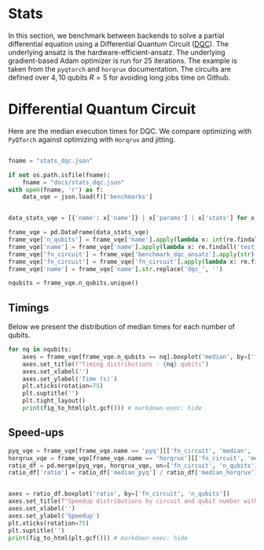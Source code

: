 # Stats

In this section, we benchmark between backends to solve a partial differential equation using a Differential Quantum Circuit ([DQC](https://arxiv.org/abs/2011.10395)). The underlying ansatz is the hardware-efficient-ansatz.
The underlying gradient-based Adam optimizer is run for $25$ iterations.
The example is taken from the `pyqtorch` and `horqrux` documentation.
The circuits are defined over $4, 10$ qubits $R=5$ for avoiding long jobs time on Github.


# Differential Quantum Circuit

Here are the median execution times for DQC. We compare optimizing with `PyQTorch` against optimizing with `Horqrux` and jitting.

```python exec="on" source="material-block" session="benchmarks"

fname = "stats_dqc.json"

if not os.path.isfile(fname):
    fname = "docs/stats_dqc.json"
with open(fname, 'r') as f:
    data_vqe = json.load(f)['benchmarks']


data_stats_vqe = [{'name': x['name']} | x['params'] | x['stats'] for x in data_vqe]

frame_vqe = pd.DataFrame(data_stats_vqe)
frame_vqe['n_qubits'] = frame_vqe['name'].apply(lambda x: int(re.findall('n:(.*)\\D:', x)[0]))
frame_vqe['name'] = frame_vqe['name'].apply(lambda x: re.findall('test_(.*)\\[', x)[0])
frame_vqe['fn_circuit'] = frame_vqe['benchmark_dqc_ansatz'].apply(str)
frame_vqe['fn_circuit'] = frame_vqe['fn_circuit'].apply(lambda x: re.findall('function (.*) at', x)[0])
frame_vqe['name'] = frame_vqe['name'].str.replace('dqc_', '')

nqubits = frame_vqe.n_qubits.unique()
```

## Timings

Below we present the distribution of median times for each number of qubits.

```python exec="on" source="material-block" session="benchmarks"
for nq in nqubits:
    axes = frame_vqe[frame_vqe.n_qubits == nq].boxplot('median', by=['fn_circuit', 'name'])
    axes.set_title(f"Timing distributions - {nq} qubits")
    axes.set_xlabel('')
    axes.set_ylabel('Time (s)')
    plt.xticks(rotation=75)
    plt.suptitle('')
    plt.tight_layout()
    print(fig_to_html(plt.gcf())) # markdown-exec: hide
```

## Speed-ups

```python exec="on" source="material-block" session="benchmarks"
pyq_vqe = frame_vqe[frame_vqe.name == 'pyq'][['fn_circuit', 'median', 'n_qubits']]
horqrux_vqe = frame_vqe[frame_vqe.name == 'horqrux'][['fn_circuit', 'median', 'n_qubits']]
ratio_df = pd.merge(pyq_vqe, horqrux_vqe, on=['fn_circuit', 'n_qubits'], suffixes=['_pyq', '_horqrux'])
ratio_df['ratio'] = ratio_df['median_pyq'] / ratio_df['median_horqrux']


axes = ratio_df.boxplot('ratio', by=['fn_circuit', 'n_qubits'])
axes.set_title(f"Speedup distributions by circuit and qubit number without shots")
axes.set_xlabel('')
axes.set_ylabel('Speedup')
plt.xticks(rotation=75)
plt.suptitle('')
print(fig_to_html(plt.gcf())) # markdown-exec: hide
```
